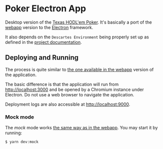 # Poker Electron App

Desktop version of the [Texas HODL'em Poker](../README.md).
It's basically a port of the [webapp](../webapp/README.md) version to the [Electron](https://www.electronjs.org/) framework.

It also depends on the `Descartes Environment` being properly set up as defined in the [project documentation](../README.md#Environment).

## Deploying and Running

The process is quite similar to [the one available in the webapp](../webapp/README.md#deploying-and-running) version of the application.

The basic difference is that the application will run from [http://localhost:3000](http://localhost:3000) and be opened by a Chromium instance under Electron.
Do not use a web browser to navigate the application.

Deployment logs are also accessible at [http://localhost:9000](http://localhost:9000).

### Mock mode

The _mock_ mode works [the same way as in the webapp](../webapp/README.md#deploying-and-running).
You may start it by running:

```bash
$ yarn dev:mock
```
